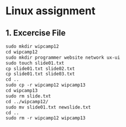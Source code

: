# Linux assignment

## 1. Excercise File

```apache
sudo mkdir wipcamp12
cd wipcamp12
sudo mkdir programmer website network ux-ui 
sudo touch slide01.txt
cp slide01.txt slide02.txt
cp slide01.txt slide03.txt
cd ..
sudo cp -r wipcamp12 wipcamp13
cd wipcamp13
sudo rm slide.txt
cd ../wipcamp12/
sudo mv slide01.txt newslide.txt
cd ..
sudo rm -r wipcamp12 wipcamp13
```